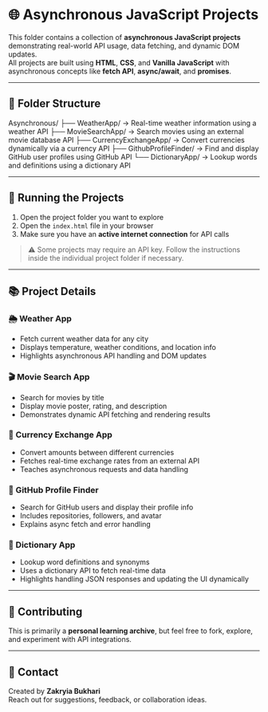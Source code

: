 # 🌐 Asynchronous JavaScript Projects

This folder contains a collection of **asynchronous JavaScript projects** demonstrating real-world API usage, data fetching, and dynamic DOM updates.  
All projects are built using **HTML**, **CSS**, and **Vanilla JavaScript** with asynchronous concepts like **fetch API**, **async/await**, and **promises**.

---

## 📁 Folder Structure

Asynchronous/
├── WeatherApp/ → Real-time weather information using a weather API
├── MovieSearchApp/ → Search movies using an external movie database API
├── CurrencyExchangeApp/ → Convert currencies dynamically via a currency API
├── GithubProfileFinder/ → Find and display GitHub user profiles using GitHub API
└── DictionaryApp/ → Lookup words and definitions using a dictionary API


---

## 🚀 Running the Projects

1. Open the project folder you want to explore
2. Open the `index.html` file in your browser  
3. Make sure you have an **active internet connection** for API calls  

> ⚠️ Some projects may require an API key. Follow the instructions inside the individual project folder if necessary.

---

## 📚 Project Details

### 🌦 Weather App
- Fetch current weather data for any city  
- Displays temperature, weather conditions, and location info  
- Highlights asynchronous API handling and DOM updates

### 🎬 Movie Search App
- Search for movies by title  
- Display movie poster, rating, and description  
- Demonstrates dynamic API fetching and rendering results

### 💱 Currency Exchange App
- Convert amounts between different currencies  
- Fetches real-time exchange rates from an external API  
- Teaches asynchronous requests and data handling

### 🐙 GitHub Profile Finder
- Search for GitHub users and display their profile info  
- Includes repositories, followers, and avatar  
- Explains async fetch and error handling

### 📖 Dictionary App
- Lookup word definitions and synonyms  
- Uses a dictionary API to fetch real-time data  
- Highlights handling JSON responses and updating the UI dynamically

---

## 📌 Contributing

This is primarily a **personal learning archive**, but feel free to fork, explore, and experiment with API integrations.

---

## 📧 Contact

Created by **Zakryia Bukhari**  
Reach out for suggestions, feedback, or collaboration ideas.
